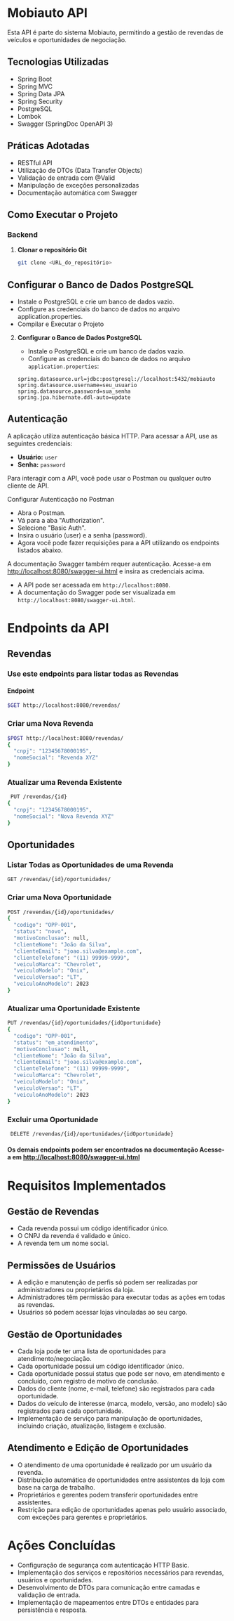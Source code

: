 # Mobiauto API

Esta API é parte do sistema Mobiauto, permitindo a gestão de revendas de veículos e oportunidades de negociação.

## Tecnologias Utilizadas

- Spring Boot
- Spring MVC
- Spring Data JPA
- Spring Security
- PostgreSQL
- Lombok
- Swagger (SpringDoc OpenAPI 3)

## Práticas Adotadas

- RESTful API
- Utilização de DTOs (Data Transfer Objects)
- Validação de entrada com @Valid
- Manipulação de exceções personalizadas
- Documentação automática com Swagger

## Como Executar o Projeto

### Backend

1. **Clonar o repositório Git**

   ```bash
   git clone <URL_do_repositório>

## Configurar o Banco de Dados PostgreSQL

- Instale o PostgreSQL e crie um banco de dados vazio.
- Configure as credenciais do banco de dados no arquivo application.properties.
- Compilar e Executar o Projeto
   
2. **Configurar o Banco de Dados PostgreSQL**

    - Instale o PostgreSQL e crie um banco de dados vazio.
    - Configure as credenciais do banco de dados no arquivo `application.properties`:

    ```properties
    spring.datasource.url=jdbc:postgresql://localhost:5432/mobiauto
    spring.datasource.username=seu_usuario
    spring.datasource.password=sua_senha
    spring.jpa.hibernate.ddl-auto=update
    ```
## Autenticação

A aplicação utiliza autenticação básica HTTP. Para acessar a API, use as seguintes credenciais:

- **Usuário:** `user`
- **Senha:** `password`

Para interagir com a API, você pode usar o Postman ou qualquer outro cliente de API.

Configurar Autenticação no Postman
- Abra o Postman.
- Vá para a aba "Authorization".
- Selecione "Basic Auth".
- Insira o usuário (user) e a senha (password).
- Agora você pode fazer requisições para a API utilizando os endpoints listados abaixo.

A documentação Swagger também requer autenticação. Acesse-a em [http://localhost:8080/swagger-ui.html](http://localhost:8080/swagger-ui.html) e insira as credenciais acima.

- A API pode ser acessada em `http://localhost:8080`. 
- A documentação do Swagger pode ser visualizada em `http://localhost:8080/swagger-ui.html`.

# Endpoints da API

## Revendas

### Use este endpoints para listar todas as Revendas

#### Endpoint
```bash
$GET http://localhost:8080/revendas/
```
### Criar uma Nova Revenda
```bash
$POST http://localhost:8080/revendas/
{
  "cnpj": "12345678000195",
  "nomeSocial": "Revenda XYZ"
}
```
### Atualizar uma Revenda Existente

```bash
 PUT /revendas/{id}
{
  "cnpj": "12345678000195",
  "nomeSocial": "Nova Revenda XYZ"
}
 ```
## Oportunidades
### Listar Todas as Oportunidades de uma Revenda
```bash
GET /revendas/{id}/oportunidades/
 ```
### Criar uma Nova Oportunidade
```bash
POST /revendas/{id}/oportunidades/
{
  "codigo": "OPP-001",
  "status": "novo",
  "motivoConclusao": null,
  "clienteNome": "João da Silva",
  "clienteEmail": "joao.silva@example.com",
  "clienteTelefone": "(11) 99999-9999",
  "veiculoMarca": "Chevrolet",
  "veiculoModelo": "Onix",
  "veiculoVersao": "LT",
  "veiculoAnoModelo": 2023
}
 ```
### Atualizar uma Oportunidade Existente
```bash
PUT /revendas/{id}/oportunidades/{idOportunidade}
{
  "codigo": "OPP-001",
  "status": "em_atendimento",
  "motivoConclusao": null,
  "clienteNome": "João da Silva",
  "clienteEmail": "joao.silva@example.com",
  "clienteTelefone": "(11) 99999-9999",
  "veiculoMarca": "Chevrolet",
  "veiculoModelo": "Onix",
  "veiculoVersao": "LT",
  "veiculoAnoModelo": 2023
}
```
### Excluir uma Oportunidade
```bash
 DELETE /revendas/{id}/oportunidades/{idOportunidade}
```

#### Os demais endpoints podem ser encontrados na documentação Acesse-a em [http://localhost:8080/swagger-ui.html](http://localhost:8080/swagger-ui.html)

# Requisitos Implementados

## Gestão de Revendas

- Cada revenda possui um código identificador único.
- O CNPJ da revenda é validado e único.
- A revenda tem um nome social.

## Permissões de Usuários

- A edição e manutenção de perfis só podem ser realizadas por administradores ou proprietários da loja.
- Administradores têm permissão para executar todas as ações em todas as revendas.
- Usuários só podem acessar lojas vinculadas ao seu cargo.

## Gestão de Oportunidades

- Cada loja pode ter uma lista de oportunidades para atendimento/negociação.
- Cada oportunidade possui um código identificador único.
- Cada oportunidade possui status que pode ser novo, em atendimento e concluído, com registro de motivo de conclusão.
- Dados do cliente (nome, e-mail, telefone) são registrados para cada oportunidade.
- Dados do veículo de interesse (marca, modelo, versão, ano modelo) são registrados para cada oportunidade.
- Implementação de serviço para manipulação de oportunidades, incluindo criação, atualização, listagem e exclusão.

## Atendimento e Edição de Oportunidades

- O atendimento de uma oportunidade é realizado por um usuário da revenda.
- Distribuição automática de oportunidades entre assistentes da loja com base na carga de trabalho.
- Proprietários e gerentes podem transferir oportunidades entre assistentes.
- Restrição para edição de oportunidades apenas pelo usuário associado, com exceções para gerentes e proprietários.

# Ações Concluídas

- Configuração de segurança com autenticação HTTP Basic.
- Implementação dos serviços e repositórios necessários para revendas, usuários e oportunidades.
- Desenvolvimento de DTOs para comunicação entre camadas e validação de entrada.
- Implementação de mapeamentos entre DTOs e entidades para persistência e resposta.
